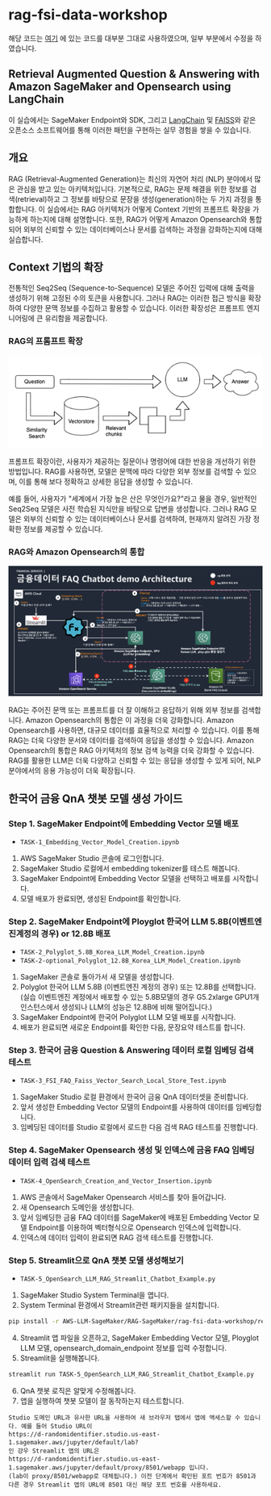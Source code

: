 # rag-fsi-data-workshop

해당 코드는 [여기](https://github.com/gonsoomoon-ml/Kor-LLM-On-SageMaker/tree/main/2-Lab02-QA-with-RAG) 에 있는 코드를 대부분 그대로 사용하였으며, 일부 부분에서 수정을 하였습니다.


## Retrieval Augmented Question & Answering with Amazon SageMaker and Opensearch using LangChain




이 실습에서는 SageMaker Endpoint와 SDK, 그리고 [LangChain](https://python.langchain.com/docs/get_started/introduction) 및 [FAISS](https://faiss.ai/index.html)와 같은 오픈소스 소프트웨어를 통해 이러한 패턴을 구현하는 실무 경험을 쌓을 수 있습니다.


## 개요 
RAG (Retrieval-Augmented Generation)는 최신의 자연어 처리 (NLP) 분야에서 많은 관심을 받고 있는 아키텍처입니다. 기본적으로, RAG는 문제 해결을 위한 정보를 검색(retrieval)하고 그 정보를 바탕으로 문장을 생성(generation)하는 두 가지 과정을 통합합니다. 
이 실습에서는 RAG 아키텍처가 어떻게 Context 기반의 프롬프트 확장을 가능하게 하는지에 대해 설명합니다. 또한, RAG가 어떻게 Amazon Opensearch와 통합되어 외부의 신뢰할 수 있는 데이터베이스나 문서를 검색하는 과정을 강화하는지에 대해 실습합니다.

## Context 기법의 확장
전통적인 Seq2Seq (Sequence-to-Sequence) 모델은 주어진 입력에 대해 출력을 생성하기 위해 고정된 수의 토큰을 사용합니다. 그러나 RAG는 이러한 접근 방식을 확장하여 다양한 문맥 정보를 수집하고 활용할 수 있습니다. 이러한 확장성은 프롬프트 엔지니어링에 큰 유리함을 제공합니다.

### RAG의 프롬프트 확장

<div align="center">
    <img src="../images/rag-lang.png" alt="image 2">
</div>

프롬프트 확장이란, 사용자가 제공하는 질문이나 명령어에 대한 반응을 개선하기 위한 방법입니다. RAG를 사용하면, 모델은 문맥에 따라 다양한 외부 정보를 검색할 수 있으며, 이를 통해 보다 정확하고 상세한 응답을 생성할 수 있습니다.

예를 들어, 사용자가 "세계에서 가장 높은 산은 무엇인가요?"라고 물을 경우, 일반적인 Seq2Seq 모델은 사전 학습된 지식만을 바탕으로 답변을 생성합니다. 그러나 RAG 모델은 외부의 신뢰할 수 있는 데이터베이스나 문서를 검색하여, 현재까지 알려진 가장 정확한 정보를 제공할 수 있습니다.


### RAG와 Amazon Opensearch의 통합
<div align="center">
    <img src="../images/architecture-rag-opensearch.png" alt="image 1">
</div>

RAG는 주어진 문맥 또는 프롬프트를 더 잘 이해하고 응답하기 위해 외부 정보를 검색합니다. Amazon Opensearch의 통합은 이 과정을 더욱 강화합니다. Amazon Opensearch를 사용하면, 대규모 데이터를 효율적으로 처리할 수 있습니다. 이를 통해 RAG는 더욱 다양한 문서와 데이터를 검색하여 응답을 생성할 수 있습니다.
Amazon Opensearch의 통합은 RAG 아키텍처의 정보 검색 능력을 더욱 강화할 수 있습니다. RAG를 활용한 LLM은 더욱 다양하고 신뢰할 수 있는 응답을 생성할 수 있게 되어, NLP 분야에서의 응용 가능성이 더욱 확장됩니다.


## 한국어 금융 QnA 챗봇 모델 생성 가이드

### Step 1. SageMaker Endpoint에 Embedding Vector 모델 배포

- `TASK-1_Embedding_Vector_Model_Creation.ipynb`

1. AWS SageMaker Studio 콘솔에 로그인합니다.
2. SageMaker Studio 로컬에서 embedding tokenizer를 테스트 해봅니다.
3. SageMaker Endpoint에 Embedding Vector 모델을 선택하고 배포를 시작합니다.
4. 모델 배포가 완료되면, 생성된 Endpoint를 확인합니다.

### Step 2. SageMaker Endpoint에 Ployglot 한국어 LLM 5.8B(이벤트엔진계정의 경우) or 12.8B 배포
- `TASK-2_Polyglot_5.8B_Korea_LLM_Model_Creation.ipynb`
- `TASK-2-optional_Polyglot_12.8B_Korea_LLM_Model_Creation.ipynb`

1. SageMaker 콘솔로 돌아가서 새 모델을 생성합니다.
2. Polyglot 한국어 LLM 5.8B (이벤트엔진 계정의 경우) 또는 12.8B를 선택합니다. (실습 이벤트엔진 계정에서 배포할 수 있는 5.8B모델의 경우 G5.2xlarge GPU1개 인스턴스에서 생성되나 LLM의 성능은 12.8B에 비해 떨어집니다.)
3. SageMaker Endpoint에 한국어 Polyglot LLM 모델 배포를 시작합니다.
4. 배포가 완료되면 새로운 Endpoint를 확인한 다음, 문장요약 테스트를 합니다. 

### Step 3. 한국어 금융 Question & Answering 데이터 로컬 임베딩 검색 테스트
- `TASK-3_FSI_FAQ_Faiss_Vector_Search_Local_Store_Test.ipynb`

1. SageMaker Studio 로컬 환경에서 한국어 금융 QnA 데이터셋을 준비합니다.
2. 앞서 생성한 Embedding Vector 모델의 Endpoint를 사용하여 데이터를 임베딩합니다.
3. 임베딩된 데이터를 Studio 로컬에서 로드한 다음 검색 RAG 테스트를 진행합니다.

### Step 4. SageMaker Opensearch 생성 및 인덱스에 금융 FAQ 임베딩 데이터 입력 검색 테스트 
- `TASK-4_OpenSearch_Creation_and_Vector_Insertion.ipynb`

1. AWS 콘솔에서 SageMaker Opensearch 서비스를 찾아 들어갑니다.
2. 새 Opensearch 도메인을 생성합니다.
3. 앞서 임베딩한 금융 FAQ 데이터를 SageMaker에 배포된 Embedding Vector 모델 Endpoint를 이용하여 벡터형식으로 Opensearch 인덱스에 입력합니다.
4. 인덱스에 데이터 입력이 완료되면 RAG 검색 테스트를 진행합니다.



### Step 5. Streamlit으로 QnA 챗봇 모델 생성해보기 
- `TASK-5_OpenSearch_LLM_RAG_Streamlit_Chatbot_Example.py`

1. SageMaker Studio System Terminal을 엽니다.
2. System Terminal 환경에서 Streamlit관련 패키지들을 설치합니다.
```sh
pip install -r AWS-LLM-SageMaker/RAG-SageMaker/rag-fsi-data-workshop/requirements.txt

```
4. Streamlit 앱 파일을 오픈하고, SageMaker Embedding Vector 모델, Ployglot LLM 모델, opensearch_domain_endpoint 정보를 입력 수정합니다.
5. Streamlit을 실행해봅니다.
```sh
streamlit run TASK-5_OpenSearch_LLM_RAG_Streamlit_Chatbot_Example.py
```
6. QnA 챗봇 로직은 알맞게 수정해봅니다. 
7. 앱을 실행하여 챗봇 모델이 잘 동작하는지 테스트합니다.
``` text
Studio 도메인 URL과 유사한 URL을 사용하여 새 브라우저 탭에서 앱에 액세스할 수 있습니다. 예를 들어 Studio URL이
https://d-randomidentifier.studio.us-east-1.sagemaker.aws/jupyter/default/lab?
인 걍우 Streamlit 앱의 URL은
https://d-randomidentifier.studio.us-east-1.sagemaker.aws/jupyter/default/proxy/8501/webapp 입니다. 
(lab이 proxy/8501/webapp로 대체됩니다.) 이전 단계에서 확인된 포트 번호가 8501과 다른 경우 Streamlit 앱의 URL에 8501 대신 해당 포트 번호를 사용하세요.
```
